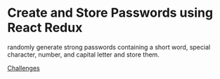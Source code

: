 # Create and Store Passwords using React Redux

randomly generate strong passwords containing a short word, special character, number, and capital letter and store them.

[Challenges](https://github.com/Tech-at-DU/React-Redux-passwords-Tutorial)
